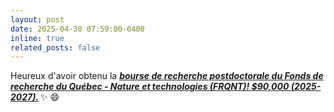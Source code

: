 ```yaml
---
layout: post
date: 2025-04-30 07:59:00-0400
inline: true
related_posts: false
---
```


Heureux d'avoir obtenu la ***<span style="color:#b509ac"><u><a href='https://frq.gouv.qc.ca/en/program/secteur-nature-et-technologies-bourses-postdoctorales-b3x-2025-2026/'>bourse de recherche postdoctorale du Fonds de recherche du Québec - Nature et technologies (FRQNT)! $90,000 (2025-2027).</a></u> </span>***:sparkles: :smile: 
